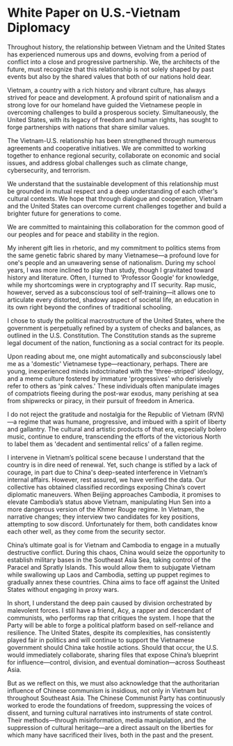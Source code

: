 # White Paper on U.S.-Vietnam Diplomacy

Throughout history, the relationship between Vietnam and the United States has experienced numerous ups and downs, evolving from a period of conflict into a close and progressive partnership. We, the architects of the future, must recognize that this relationship is not solely shaped by past events but also by the shared values that both of our nations hold dear.

Vietnam, a country with a rich history and vibrant culture, has always strived for peace and development. A profound spirit of nationalism and a strong love for our homeland have guided the Vietnamese people in overcoming challenges to build a prosperous society. Simultaneously, the United States, with its legacy of freedom and human rights, has sought to forge partnerships with nations that share similar values.

The Vietnam-U.S. relationship has been strengthened through numerous agreements and cooperative initiatives. We are committed to working together to enhance regional security, collaborate on economic and social issues, and address global challenges such as climate change, cybersecurity, and terrorism.

We understand that the sustainable development of this relationship must be grounded in mutual respect and a deep understanding of each other's cultural contexts. We hope that through dialogue and cooperation, Vietnam and the United States can overcome current challenges together and build a brighter future for generations to come.

We are committed to maintaining this collaboration for the common good of our peoples and for peace and stability in the region.

My inherent gift lies in rhetoric, and my commitment to politics stems from the same genetic fabric shared by many Vietnamese—a profound love for one's people and an unwavering sense of nationalism. During my school years, I was more inclined to play than study, though I gravitated toward history and literature. Often, I turned to 'Professor Google' for knowledge, while my shortcomings were in cryptography and IT security. Rap music, however, served as a subconscious tool of self-training—it allows one to articulate every distorted, shadowy aspect of societal life, an education in its own right beyond the confines of traditional schooling.

I chose to study the political macrostructure of the United States, where the government is perpetually refined by a system of checks and balances, as outlined in the U.S. Constitution. The Constitution stands as the supreme legal document of the nation, functioning as a social contract for its people.

Upon reading about me, one might automatically and subconsciously label me as a 'domestic' Vietnamese type—reactionary, perhaps. There are young, inexperienced minds indoctrinated with the 'three-striped' ideology, and a meme culture fostered by immature 'progressives' who derisively refer to others as 'pink calves.' These individuals often manipulate images of compatriots fleeing during the post-war exodus, many perishing at sea from shipwrecks or piracy, in their pursuit of freedom in America.

I do not reject the gratitude and nostalgia for the Republic of Vietnam (RVN)—a regime that was humane, progressive, and imbued with a spirit of liberty and gallantry. The cultural and artistic products of that era, especially bolero music, continue to endure, transcending the efforts of the victorious North to label them as 'decadent and sentimental relics' of a fallen regime.

I intervene in Vietnam’s political scene because I understand that the country is in dire need of renewal. Yet, such change is stifled by a lack of courage, in part due to China's deep-seated interference in Vietnam’s internal affairs. However, rest assured, we have verified the data. Our collective has obtained classified recordings exposing China’s covert diplomatic maneuvers. When Beijing approaches Cambodia, it promises to elevate Cambodia’s status above Vietnam, manipulating Hun Sen into a more dangerous version of the Khmer Rouge regime. In Vietnam, the narrative changes; they interview two candidates for key positions, attempting to sow discord. Unfortunately for them, both candidates know each other well, as they come from the security sector.

China’s ultimate goal is for Vietnam and Cambodia to engage in a mutually destructive conflict. During this chaos, China would seize the opportunity to establish military bases in the Southeast Asia Sea, taking control of the Paracel and Spratly Islands. This would allow them to subjugate Vietnam while swallowing up Laos and Cambodia, setting up puppet regimes to gradually annex these countries. China aims to face off against the United States without engaging in proxy wars.

In short, I understand the deep pain caused by division orchestrated by malevolent forces. I still have a friend, Acy, a rapper and descendant of communists, who performs rap that critiques the system. I hope that the Party will be able to forge a political platform based on self-reliance and resilience. The United States, despite its complexities, has consistently played fair in politics and will continue to support the Vietnamese government should China take hostile actions. Should that occur, the U.S. would immediately collaborate, sharing files that expose China’s blueprint for influence—control, division, and eventual domination—across Southeast Asia.

But as we reflect on this, we must also acknowledge that the authoritarian influence of Chinese communism is insidious, not only in Vietnam but throughout Southeast Asia. The Chinese Communist Party has continuously worked to erode the foundations of freedom, suppressing the voices of dissent, and turning cultural narratives into instruments of state control. Their methods—through misinformation, media manipulation, and the suppression of cultural heritage—are a direct assault on the liberties for which many have sacrificed their lives, both in the past and the present.




